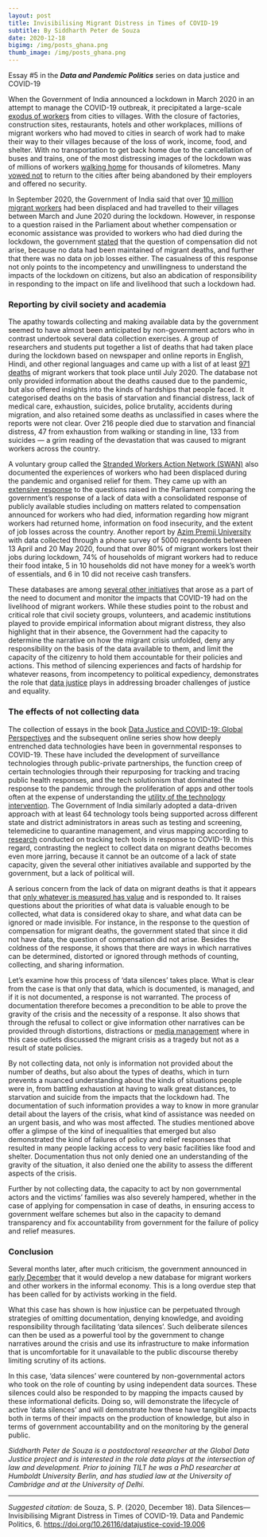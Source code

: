 ```yaml
---
layout: post
title: Invisibilising Migrant Distress in Times of COVID-19 
subtitle: By Siddharth Peter de Souza
date: 2020-12-18
bigimg: /img/posts_ghana.png
thumb_image: /img/posts_ghana.png
---
```


Essay #5 in the **_Data and Pandemic Politics_** series on data justice and COVID-19

When the Government of India announced a lockdown in March 2020 in an attempt to manage the COVID-19 outbreak, it precipitated a large-scale [exodus of workers](https://www.theguardian.com/world/2020/mar/30/india-wracked-by-greatest-exodus-since-partition-due-to-coronavirus) from cities to villages. With the closure of factories, construction sites, restaurants, hotels and other workplaces, millions of migrant workers who had moved to cities in search of work had to make their way to their villages because of the loss of work, income, food, and shelter. With no transportation to get back home due to the cancellation of buses and trains, one of the most distressing images of the lockdown was of millions of workers [walking home](https://scroll.in/article/963641/a-story-of-swollen-feet-the-physical-toll-of-walking-home-during-lockdown) for thousands of kilometres. Many [vowed not](https://scroll.in/article/963251/i-will-never-come-back-many-indian-migrant-workers-refuse-to-return-to-cities-post-lockdown) to return to the cities after being abandoned by their employers and offered no security.

In September 2020, the Government of India said that over [10 million migrant workers](https://thewire.in/labour/govt-says-10-million-migrants-returned-home-from-march-to-june-including-those-who-walked) had been displaced and had travelled to their villages between March and June 2020 during the lockdown. However, in response to a question raised in the Parliament about whether compensation or economic assistance was provided to workers who had died during the lockdown, the government [stated](https://www.businesstoday.in/current/economy-politics/migrant-deaths-no-data-available-so-no-compensation-centre-informs-parliament/story/416072.html) that the question of compensation did not arise, because no data had been maintained of migrant deaths, and further that there was no data on job losses either. The casualness of this response not only points to the incompetency and unwillingness to understand the impacts of the lockdown on citizens, but also an abdication of responsibility in responding to the impact on life and livelihood that such a lockdown had.


### Reporting by civil society and academia

The apathy towards collecting and making available data by the government seemed to have almost been anticipated by non-government actors who in contrast undertook several data collection exercises. A group of researchers and students put together a list of deaths that had taken place during the lockdown based on newspaper and online reports in English, Hindi, and other regional languages and came up with a list of at least [971 deaths](https://thejeshgn.com/projects/covid19-india/non-virus-deaths/) of migrant workers that took place until July 2020. The database not only provided information about the deaths caused due to the pandemic, but also offered insights into the kinds of hardships that people faced. It categorised deaths on the basis of starvation and financial distress, lack of medical care, exhaustion, suicides, police brutality, accidents during migration, and also retained some deaths as unclassified in cases where the reports were not clear. Over 216 people died due to starvation and financial distress, 47 from exhaustion from walking or standing in line, 133 from suicides — a grim reading of the devastation that was caused to migrant workers across the country.

A voluntary group called the [Stranded Workers Action Network (SWAN)](http://strandedworkers.in) also documented the experiences of workers who had been displaced during the pandemic and organised relief for them. They came up with an [extensive response](http://strandedworkers.in/mdocs-posts/swan-response-to-gois-data-on-migrant-workers-deaths/) to the questions raised in the Parliament comparing the government’s response of a lack of data with a consolidated response of publicly available studies including on matters related to compensation announced for workers who had died, information regarding how migrant workers had returned home, information on food insecurity, and the extent of job losses across the country. Another report by [Azim Premji University](https://cse.azimpremjiuniversity.edu.in/wp-content/uploads/2020/07/Migrant-workers-Pamphlet-English-final.pdf) with data collected through a phone survey of 5000 respondents between 13 April and 20 May 2020, found that over 80% of migrant workers lost their jobs during lockdown, 74% of households of migrant workers had to reduce their food intake, 5 in 10 households did not have money for a week’s worth of essentials, and 6 in 10 did not receive cash transfers.

These databases are among [several other initiatives](https://cse.azimpremjiuniversity.edu.in/covid19-analysis-of-impact-and-relief-measures/#other_surveys) that arose as a part of the need to document and monitor the impacts that COVID-19 had on the livelihood of migrant workers. While these studies point to the robust and critical role that civil society groups, volunteers, and academic institutions played to provide empirical information about migrant distress, they also highlight that in their absence, the Government had the capacity to determine the narrative on how the migrant crisis unfolded, deny any responsibility on the basis of the data available to them, and limit the capacity of the citizenry to hold them accountable for their policies and actions. This method of silencing experiences and facts of hardship for whatever reasons, from incompetency to political expediency, demonstrates the role that [data justice](https://journals.sagepub.com/doi/10.1177/2053951717736335) plays in addressing broader challenges of justice and equality.


### The effects of not collecting data

The collection of essays in the book [Data Justice and COVID-19: Global Perspectives](https://ia801905.us.archive.org/23/items/data-justice-and-covid-19/Data_Justice_and_COVID-19.pdf) and the subsequent online series show how deeply entrenched data technologies have been in governmental responses to COVID-19. These have included the development of surveillance technologies through public-private partnerships, the function creep of certain technologies through their repurposing for tracking and tracing public health responses, and the tech solutionism that dominated the response to the pandemic through the proliferation of apps and other tools often at the expense of understanding the [utility of the technology intervention](https://www.cigionline.org/articles/technology-theatre). The Government of India similarly adopted a data-driven approach with at least 64 technology tools being supported across different state and district administrators in areas such as testing and screening, telemedicine to quarantine management, and virus mapping according to [research](https://www.cigionline.org/articles/technology-theatre) conducted on tracking tech tools in response to COVID-19. In this regard, contrasting the neglect to collect data on migrant deaths becomes even more jarring, because it cannot be an outcome of a lack of state capacity, given the several other initiatives available and supported by the government, but a lack of political will.

A serious concern from the lack of data on migrant deaths is that it appears that [only whatever is measured has value](https://blogs.lse.ac.uk/medialse/2020/06/26/to-be-seen-we-must-be-measured-data-visualisation-and-inequality/) and is responded to. It raises questions about the priorities of what data is valuable enough to be collected, what data is considered okay to share, and what data can be ignored or made invisible. For instance, in the response to the question of compensation for migrant deaths, the government stated that since it did not have data, the question of compensation did not arise. Besides the coldness of the response, it shows that there are ways in which narratives can be determined, distorted or ignored through methods of counting, collecting, and sharing information. 

Let’s examine how this process of ‘data silences’ takes place. What is clear from the case is that only that data, which is documented, is managed, and if it is not documented, a response is not warranted. The process of documentation therefore becomes a precondition to be able to prove the gravity of the crisis and the necessity of a response. It also shows that through the refusal to collect or give information other narratives can be provided through distortions, distractions or [media management](https://thewire.in/media/covid-19-migrant-crisis-public-opinion-modi) where in this case outlets discussed the migrant crisis as a tragedy but not as a result of state policies.

By not collecting data, not only is information not provided about the number of deaths, but also about the types of deaths, which in turn prevents a nuanced understanding about the kinds of situations people were in, from battling exhaustion at having to walk great distances, to starvation and suicide from the impacts that the lockdown had. The documentation of such information provides a way to know in more granular detail about the layers of the crisis, what kind of assistance was needed on an urgent basis, and who was most affected. The studies mentioned above offer a glimpse of the kind of inequalities that emerged but also demonstrated the kind of failures of policy and relief responses that resulted in many people lacking access to very basic facilities like food and shelter. Documentation thus not only denied one an understanding of the gravity of the situation, it also denied one the ability to assess the different aspects of the crisis.

Further by not collecting data, the capacity to act by non governmental actors and the victims’ families was also severely hampered, whether in the case of applying for compensation in case of deaths, in ensuring access to government welfare schemes but also in the capacity to demand transparency and fix accountability from government for the failure of policy and relief measures. 


### Conclusion

Several months later, after much criticism, the government announced in [early December](https://thewire.in/government/migrant-worker-database-centre-labour-ministry) that it would develop a new database for migrant workers and other workers in the informal economy. This is a long overdue step that has been called for by activists working in the field. 

What this case has shown is how injustice can be perpetuated through strategies of omitting documentation, denying knowledge, and avoiding responsibility through facilitating ‘data silences’. Such deliberate silences can then be used as a powerful tool by the government to change narratives around the crisis and use its infrastructure to make information that is uncomfortable for it unavailable to the public discourse thereby limiting scrutiny of its actions.

In this case, ‘data silences’ were countered by non-governmental actors who took on the role of counting by using independent data sources. These silences could also be responded to by mapping the impacts caused by these informational deficits. Doing so, will demonstrate the lifecycle of active ‘data silences’ and will demonstrate how these have tangible impacts both in terms of their impacts on the production of knowledge, but also in terms of government accountability and on the monitoring by the general public. 

_Siddharth Peter de Souza is a postdoctoral researcher at the Global Data Justice project and is interested in the role data plays at the intersection of law and development. Prior to joining TILT he was a PhD researcher at Humboldt University Berlin, and has studied law at the University of Cambridge and at the University of Delhi._

***
_Suggested citation_: de Souza, S. P. (2020, December 18). Data Silences— Invisibilising Migrant Distress in Times of COVID-19. Data and Pandemic Politics, 6. https://doi.org/10.26116/datajustice-covid-19.006
